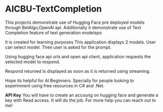# AICBU-TextCompletion
This projects demonstrate use of Hugging Face pre deployed models through BetAlgo,OpenAI api. Additionally it demonstrate use of Text Completion  feature of text generation modelspo

It is created for learning purposes
This application displays 2 models. User can select model.
Then user is asked for the prompt.

Using hugging face api urls and open api client, application requests the selected model to respond.

Respond returned is displayed as soon as it is returned using streaming.

Hope its helpful for AI Beginners. Specially for people looking to experinment using free resources in C# and .Net.

**API Key** 
You will have to create an accoung on hugging face and generate a key with Read access. It will do the job.
For more help you can reach out to me!
